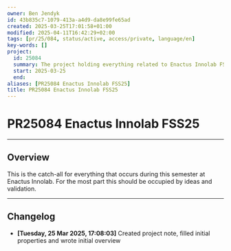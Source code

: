 ```yaml
---
owner: Ben Jendyk
id: 43b835c7-1079-413a-a4d9-da8e99fe65ad
created: 2025-03-25T17:01:58+01:00
modified: 2025-04-11T16:42:29+02:00
tags: [pr/25/084, status/active, access/private, language/en]
key-words: []
project:
  id: 25084
  summary: The project holding everything related to Enactus Innolab FSS25, from any kind of event, over ideas, to the developing of concrete ventures
  start: 2025-03-25
  end:
aliases: [PR25084 Enactus Innolab FSS25]
title: PR25084 Enactus Innolab FSS25
---
```


# PR25084 Enactus Innolab FSS25

---

## Overview

This is the catch-all for everything that occurs during this semester at Enactus Innolab. For the most part this should be occupied by ideas and validation.

---

## Changelog

- **[Tuesday, 25 Mar 2025, 17:08:03]** Created project note, filled initial properties and wrote initial overview
